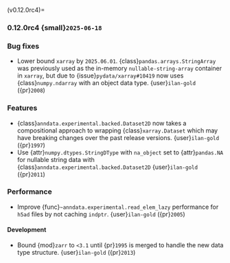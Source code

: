 (v0.12.0rc4)=
### 0.12.0rc4 {small}`2025-06-18`

### Bug fixes

- Lower bound `xarray` by `2025.06.01`.  {class}`pandas.arrays.StringArray` was previously used as the in-memory `nullable-string-array` container in `xarray`, but due to {issue}`pydata/xarray#10419` now uses {class}`numpy.ndarray` with an object data type.  {user}`ilan-gold` ({pr}`2008`)

### Features

- {class}`anndata.experimental.backed.Dataset2D` now takes a compositional approach to wrapping {class}`xarray.Dataset` which may have breaking changes over the past release versions. {user}`ilan-gold` ({pr}`1997`)
- Use {attr}`numpy.dtypes.StringDType` with `na_object` set to {attr}`pandas.NA` for nullable string data with {class}`anndata.experimental.backed.Dataset2D` {user}`ilan-gold` ({pr}`2011`)

### Performance

- Improve {func}`~anndata.experimental.read_elem_lazy` performance for `h5ad` files by not caching `indptr`. {user}`ilan-gold` ({pr}`2005`)

#### Development

- Bound {mod}`zarr` to `<3.1` until {pr}`1995` is merged to handle the new data type structure.  {user}`ilan-gold` ({pr}`2013`)
